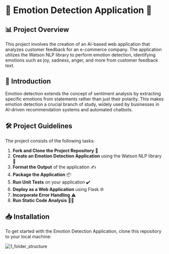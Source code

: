 # 🌟 Emotion Detection Application 🌟

## 📊 Project Overview
This project involves the creation of an AI-based web application that analyzes customer feedback for an e-commerce company. The application utilizes the Watson NLP library to perform emotion detection, identifying emotions such as joy, sadness, anger, and more from customer feedback text.

## 📖 Introduction
Emotion detection extends the concept of sentiment analysis by extracting specific emotions from statements rather than just their polarity. This makes emotion detection a crucial branch of study, widely used by businesses in AI-driven recommendation systems and automated chatbots.

## 🛠️ Project Guidelines
The project consists of the following tasks:

1. **Fork and Clone the Project Repository** 🔄
2. **Create an Emotion Detection Application** using the Watson NLP library 🧠
3. **Format the Output** of the application ✍️
4. **Package the Application** 📦
5. **Run Unit Tests** on your application ✔️
6. **Deploy as a Web Application** using Flask 🌐
7. **Incorporate Error Handling** ⚠️
8. **Run Static Code Analysis** 🕵️‍♂️

## 📥 Installation
To get started with the Emotion Detection Application, clone this repository to your local machine:

![1_folder_structure](https://github.com/user-attachments/assets/b424d982-e263-437c-a14d-955cf8d9a89d)
